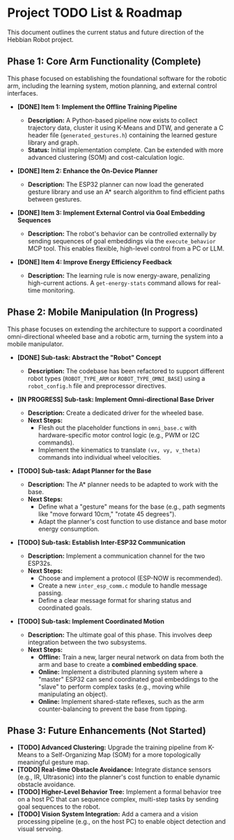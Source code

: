 # Project TODO List & Roadmap

This document outlines the current status and future direction of the Hebbian Robot project.

## Phase 1: Core Arm Functionality (Complete)

This phase focused on establishing the foundational software for the robotic arm, including the learning system, motion planning, and external control interfaces.

*   **[DONE] Item 1: Implement the Offline Training Pipeline**
    *   **Description:** A Python-based pipeline now exists to collect trajectory data, cluster it using K-Means and DTW, and generate a C header file (`generated_gestures.h`) containing the learned gesture library and graph.
    *   **Status:** Initial implementation complete. Can be extended with more advanced clustering (SOM) and cost-calculation logic.

*   **[DONE] Item 2: Enhance the On-Device Planner**
    *   **Description:** The ESP32 planner can now load the generated gesture library and use an A\* search algorithm to find efficient paths between gestures.

*   **[DONE] Item 3: Implement External Control via Goal Embedding Sequences**
    *   **Description:** The robot's behavior can be controlled externally by sending sequences of goal embeddings via the `execute_behavior` MCP tool. This enables flexible, high-level control from a PC or LLM.

*   **[DONE] Item 4: Improve Energy Efficiency Feedback**
    *   **Description:** The learning rule is now energy-aware, penalizing high-current actions. A `get-energy-stats` command allows for real-time monitoring.

## Phase 2: Mobile Manipulation (In Progress)

This phase focuses on extending the architecture to support a coordinated omni-directional wheeled base and a robotic arm, turning the system into a mobile manipulator.

*   **[DONE] Sub-task: Abstract the "Robot" Concept**
    *   **Description:** The codebase has been refactored to support different robot types (`ROBOT_TYPE_ARM` or `ROBOT_TYPE_OMNI_BASE`) using a `robot_config.h` file and preprocessor directives.

*   **[IN PROGRESS] Sub-task: Implement Omni-directional Base Driver**
    *   **Description:** Create a dedicated driver for the wheeled base.
    *   **Next Steps:**
        *   Flesh out the placeholder functions in `omni_base.c` with hardware-specific motor control logic (e.g., PWM or I2C commands).
        *   Implement the kinematics to translate `(vx, vy, v_theta)` commands into individual wheel velocities.

*   **[TODO] Sub-task: Adapt Planner for the Base**
    *   **Description:** The A\* planner needs to be adapted to work with the base.
    *   **Next Steps:**
        *   Define what a "gesture" means for the base (e.g., path segments like "move forward 10cm," "rotate 45 degrees").
        *   Adapt the planner's cost function to use distance and base motor energy consumption.

*   **[TODO] Sub-task: Establish Inter-ESP32 Communication**
    *   **Description:** Implement a communication channel for the two ESP32s.
    *   **Next Steps:**
        *   Choose and implement a protocol (ESP-NOW is recommended).
        *   Create a new `inter_esp_comm.c` module to handle message passing.
        *   Define a clear message format for sharing status and coordinated goals.

*   **[TODO] Sub-task: Implement Coordinated Motion**
    *   **Description:** The ultimate goal of this phase. This involves deep integration between the two subsystems.
    *   **Next Steps:**
        *   **Offline:** Train a new, larger neural network on data from both the arm and base to create a **combined embedding space**.
        *   **Online:** Implement a distributed planning system where a "master" ESP32 can send coordinated goal embeddings to the "slave" to perform complex tasks (e.g., moving while manipulating an object).
        *   **Online:** Implement shared-state reflexes, such as the arm counter-balancing to prevent the base from tipping.

## Phase 3: Future Enhancements (Not Started)

*   **[TODO] Advanced Clustering:** Upgrade the training pipeline from K-Means to a Self-Organizing Map (SOM) for a more topologically meaningful gesture map.
*   **[TODO] Real-time Obstacle Avoidance:** Integrate distance sensors (e.g., IR, Ultrasonic) into the planner's cost function to enable dynamic obstacle avoidance.
*   **[TODO] Higher-Level Behavior Tree:** Implement a formal behavior tree on a host PC that can sequence complex, multi-step tasks by sending goal sequences to the robot.
*   **[TODO] Vision System Integration:** Add a camera and a vision processing pipeline (e.g., on the host PC) to enable object detection and visual servoing.

